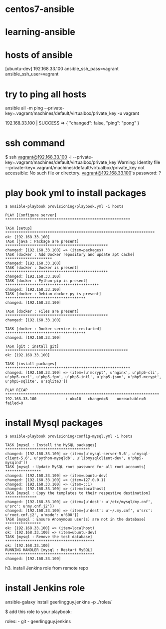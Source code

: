# centos7-ansible
# learning-ansible

# hosts of ansible

[ubuntu-dev]
192.168.33.100 ansible_ssh_pass=vagrant ansible_ssh_user=vagrant

# try to ping all hosts

ansible all -m ping --private-key=.vagrant/machines/default/virtualbox/private_key -u vagrant

192.168.33.100 | SUCCESS => {
    "changed": false,
    "ping": "pong"
}

# ssh command

$ ssh vagrant@192.168.33.100 -i --private-key=.vagrant/machines/default/virtualbox/private_key
Warning: Identity file --private-key=.vagrant/machines/default/virtualbox/private_key not accessible: No such file or directory.
vagrant@192.168.33.100's password:  ?

# play book yml to install packages

```command
$ ansible-playbook provisioning/playbook.yml -i hosts

PLAY [Configure server] ********************************************************

TASK [setup] *******************************************************************
ok: [192.168.33.100]
TASK [java : Package are present] **********************************************
changed: [192.168.33.100] => (item=packages)
TASK [docker : Add Docker repository and update apt cache] *********************
changed: [192.168.33.100]
TASK [docker : Docker is present] **********************************************
changed: [192.168.33.100]
TASK [docker : Python-pip is present] ******************************************
changed: [192.168.33.100]
TASK [docker : Debian docker-py is present] ************************************
changed: [192.168.33.100]

TASK [docker : Files are present] **********************************************
changed: [192.168.33.100]

TASK [docker : Docker service is restarted] ************************************
changed: [192.168.33.100]

TASK [git : install git] *******************************************************
ok: [192.168.33.100]

TASK [install packages] ********************************************************
changed: [192.168.33.100] => (item=[u'mcrypt', u'nginx', u'php5-cli', u'php5-curl', u'php5-fpm', u'php5-intl', u'php5-json', u'php5-mcrypt', u'php5-sqlite', u'sqlite3'])

PLAY RECAP *********************************************************************
192.168.33.100             : ok=10   changed=8    unreachable=0    failed=0
```

# install Mysql packages
```command
$ ansible-playbook provisioning/config-mysql.yml -i hosts

TASK [mysql : Install the MySQL packages] **************************************
changed: [192.168.33.100] => (item=[u'mysql-server-5.6', u'mysql-client-5.6', u'python-mysqldb', u'libmysqlclient-dev', u'php5-mysqlnd'])
TASK [mysql : Update MySQL root password for all root accounts] ****************
changed: [192.168.33.100] => (item=ubuntu-dev)
changed: [192.168.33.100] => (item=127.0.0.1)
changed: [192.168.33.100] => (item=::1)
changed: [192.168.33.100] => (item=localhost)
TASK [mysql : Copy the templates to their respestive destination] **************
changed: [192.168.33.100] => (item={u'dest': u'/etc/mysql/my.cnf', u'src': u'my.cnf.j2'})
changed: [192.168.33.100] => (item={u'dest': u'~/.my.cnf', u'src': u'root.cnf.j2', u'mode': u'600'})
TASK [mysql : Ensure Anonymous user(s) are not in the database] ****************
ok: [192.168.33.100] => (item=localhost)
ok: [192.168.33.100] => (item=ubuntu-dev)
TASK [mysql : Remove the test database] ****************************************
ok: [192.168.33.100]
RUNNING HANDLER [mysql : Restart MySQL] ****************************************
changed: [192.168.33.100]
```

h3. install Jenkins role from remote repo

# install Jenkins role

ansible-galaxy install geerlingguy.jenkins -p ./roles/

$ add this role to your playbook:

roles:
    - git
    - geerlingguy.jenkins



